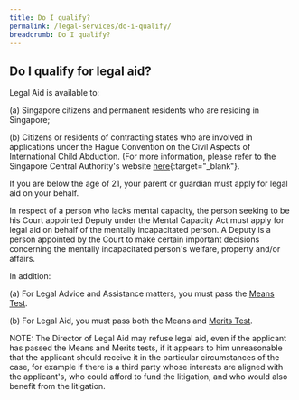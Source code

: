 ```yaml
---
title: Do I qualify?
permalink: /legal-services/do-i-qualify/
breadcrumb: Do I qualify?
---
```

## Do I qualify for legal aid?

Legal Aid is available to:

(a) Singapore citizens and permanent residents who are residing in Singapore;

(b) Citizens or residents of contracting states who are involved in applications under the Hague Convention on the Civil Aspects of International Child Abduction. (For more information, please refer to the Singapore Central Authority's website [here](https://www.msf.gov.sg/what-we-do/Singapore-Central-Authority/about){:target="_blank"}.

If you are below the age of 21, your parent or guardian must apply for legal aid on your behalf.

In respect of a person who lacks mental capacity, the person seeking to be his Court appointed Deputy under the Mental Capacity Act must apply for legal aid on behalf of the mentally incapacitated person. A Deputy is a person appointed by the Court to make certain important decisions concerning the mentally incapacitated person's welfare, property and/or affairs. 

In addition:

(a) For Legal Advice and Assistance matters, you must pass the <a href="/legal-services/taking-the-means-test/">Means Test</a>.

(b) For Legal Aid, you must pass both the Means and <a href="/legal-services/taking-the-merits-test/">Merits Test</a>.

NOTE: The Director of Legal Aid may refuse legal aid, even if the applicant has passed the Means and Merits tests, if it appears to him unreasonable that the applicant should receive it in the particular circumstances of the case, for example if there is a third party whose interests are aligned with the applicant's, who could afford to fund the litigation, and who would also benefit from the litigation.